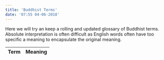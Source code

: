 ```yaml
---
title: 'Buddhist Terms'
date: '07:55 04-06-2018'
---
```


Here we will try an keep a rolling and updated glossary of Buddhist terms. Absolute interpretation is often difficult as 
English words often have too specific a meaning to encapsulate the original meaning.

|Term|Meaning|
|----|-------|




